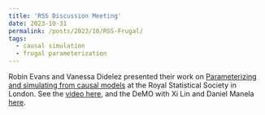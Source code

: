```yaml
---
title: 'RSS Discussion Meeting'
date: 2023-10-31
permalink: /posts/2023/10/RSS-Frugal/
tags:
  - causal simulation
  - frugal parameterization
---
```


Robin Evans and Vanessa Didelez presented their work on [Parameterizing and 
simulating from causal models](https://academic.oup.com/jrsssb/article/86/3/535/7177899) 
at the Royal Statistical Society in London.  See the [video here](https://www.youtube.com/watch?v=v7u5ooTkPVs), and the
DeMO with Xi Lin and Daniel Manela [here](https://www.youtube.com/watch?v=Ew0AHvD6yEo).
